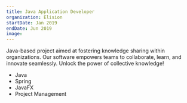 ```yaml
---
title: Java Application Developer
organization: Elision
startDate: Jan 2019
endDate: Jun 2019
image:
---
```


Java-based project aimed at fostering knowledge sharing within organizations. Our software empowers teams to collaborate, learn, and innovate seamlessly. Unlock the power of collective knowledge!

- Java
- Spring
- JavaFX
- Project Management
